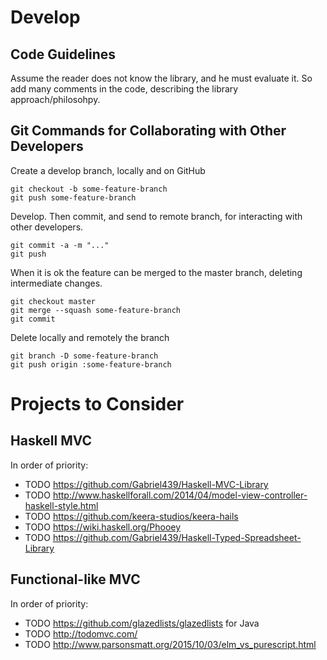 # Develop

## Code Guidelines

Assume the reader does not know the library, and he must evaluate it. So add many comments in the code, describing the library approach/philosohpy. 

## Git Commands for Collaborating with Other Developers

Create a develop branch, locally and on GitHub

    git checkout -b some-feature-branch
    git push some-feature-branch

Develop. Then commit, and send to remote branch, for interacting with other developers.

    git commit -a -m "..."
    git push

When it is ok the feature can be merged to the master branch, deleting intermediate changes.


    git checkout master
    git merge --squash some-feature-branch
    git commit

Delete locally and remotely the branch

    git branch -D some-feature-branch
    git push origin :some-feature-branch

# Projects to Consider

## Haskell MVC

In order of priority:
* TODO https://github.com/Gabriel439/Haskell-MVC-Library
* TODO http://www.haskellforall.com/2014/04/model-view-controller-haskell-style.html
* TODO https://github.com/keera-studios/keera-hails
* TODO https://wiki.haskell.org/Phooey
* TODO https://github.com/Gabriel439/Haskell-Typed-Spreadsheet-Library

## Functional-like MVC

In order of priority:
* TODO https://github.com/glazedlists/glazedlists for Java
* TODO http://todomvc.com/
* TODO http://www.parsonsmatt.org/2015/10/03/elm_vs_purescript.html



    


